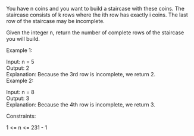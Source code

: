 You have n coins and you want to build a staircase with these coins. The staircase consists of k rows where the ith row has exactly i coins. The last row of the staircase may be incomplete.
  
Given the integer n, return the number of complete rows of the staircase you will build.
  
 

Example 1:  


Input: n = 5  
Output: 2  
Explanation: Because the 3rd row is incomplete, we return 2.  
Example 2:  


Input: n = 8  
Output: 3  
Explanation: Because the 4th row is incomplete, we return 3.  
 

Constraints:
  
1 <= n <= 231 - 1  
